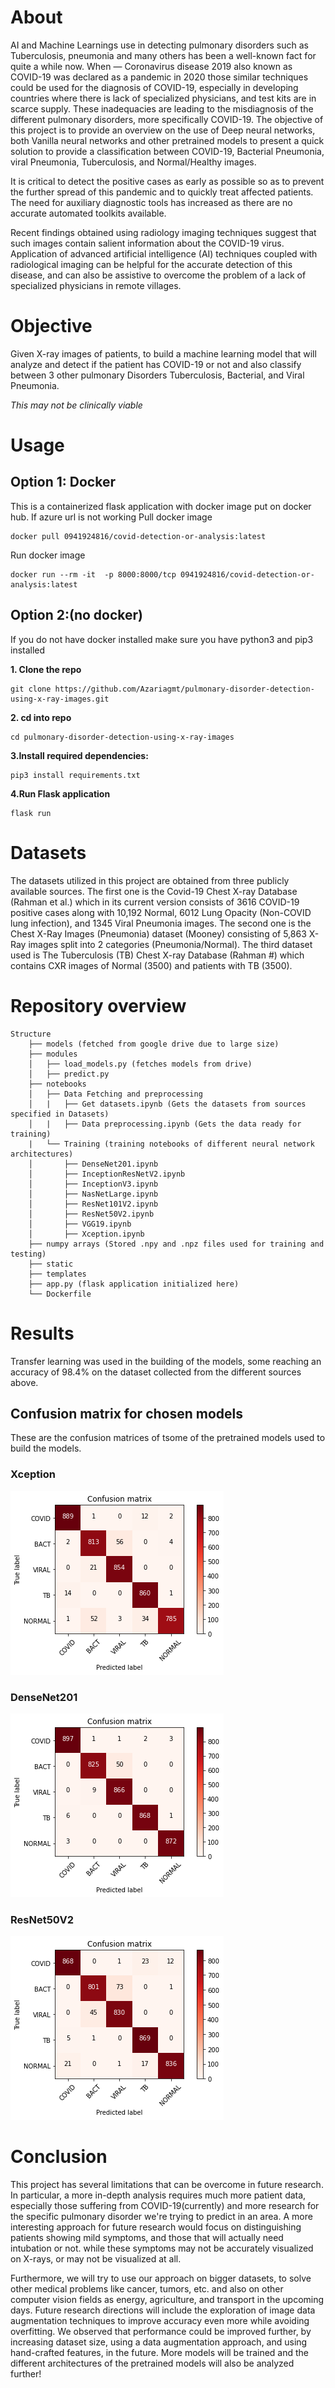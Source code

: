 # About
AI and Machine Learnings use in detecting pulmonary disorders such as Tuberculosis, pneumonia and many others has been a well-known fact for quite a while now. When — Coronavirus disease 2019 also known as COVID-19 was declared as a pandemic in 2020 those similar techniques could be used for the diagnosis of COVID-19, especially in developing countries where there is lack of specialized physicians, and test kits are in scarce supply. These inadequacies are leading to the misdiagnosis of the different pulmonary disorders, more specifically COVID-19. The objective of this project is to provide an overview on the use of Deep neural networks, both Vanilla neural networks and other pretrained models to present a quick solution to provide a classification between COVID-19, Bacterial Pneumonia, viral Pneumonia, Tuberculosis, and Normal/Healthy images.

It is critical to detect the positive cases as early as possible so as to prevent the further spread of this pandemic and to quickly treat affected patients. The need for auxiliary diagnostic tools has increased as there are no accurate automated toolkits available. 

Recent findings obtained using radiology imaging techniques suggest that such images contain salient information about the COVID-19 virus. Application of advanced artificial intelligence (AI) techniques coupled with radiological imaging can be helpful for the accurate detection of this disease, and can also be assistive to overcome the problem of a lack of specialized physicians in remote villages. 

# Objective
Given X-ray images of patients, to build a machine learning model that will analyze and detect if the patient has COVID-19 or not and also classify between 3 other pulmonary Disorders Tuberculosis, Bacterial, and Viral Pneumonia.

*This may not be clinically viable*

# Usage
## Option 1: Docker
This is a containerized flask application with docker image put on docker hub. If azure url is not working 
Pull docker image
```
docker pull 0941924816/covid-detection-or-analysis:latest
```
Run docker image
```
docker run --rm -it  -p 8000:8000/tcp 0941924816/covid-detection-or-analysis:latest
```

## Option 2:(no docker)
If you do not have docker installed make sure you have python3 and pip3 installed
<br>

**1. Clone the repo**
```
git clone https://github.com/Azariagmt/pulmonary-disorder-detection-using-x-ray-images.git
```
**2. cd into repo**
```
cd pulmonary-disorder-detection-using-x-ray-images
```
**3.Install required dependencies:**
```
pip3 install requirements.txt
```
**4.Run Flask application**
```
flask run
```

# Datasets
The datasets utilized in this project are obtained from three publicly available sources. The first one is the Covid-19 Chest X-ray Database (Rahman et al.) which in its current version consists of 3616 COVID-19 positive cases along with 10,192 Normal, 6012 Lung Opacity (Non-COVID lung infection), and 1345 Viral Pneumonia images. The second one is the Chest X-Ray Images (Pneumonia) dataset (Mooney) consisting of 5,863 X-Ray images split into 2 categories (Pneumonia/Normal). The third dataset used is The Tuberculosis (TB) Chest X-ray Database (Rahman #) which contains CXR images of Normal (3500) and patients with TB (3500).

# Repository overview
    Structure
        ├── models (fetched from google drive due to large size)
        ├── modules	
        │   ├── load_models.py (fetches models from drive)
        │   ├── predict.py
        ├── notebooks	
        │   ├── Data Fetching and preprocessing
        │   |   ├── Get datasets.ipynb (Gets the datasets from sources specified in Datasets)
        │   |   ├── Data preprocessing.ipynb (Gets the data ready for training)
        |   └── Training (training notebooks of different neural network architectures)
        │       ├── DenseNet201.ipynb
        │       ├── InceptionResNetV2.ipynb
        │       ├── InceptionV3.ipynb
        │       ├── NasNetLarge.ipynb
        │       ├── ResNet101V2.ipynb
        │       ├── ResNet50V2.ipynb
        │       ├── VGG19.ipynb
        │       ├── Xception.ipynb
        ├── numpy arrays (Stored .npy and .npz files used for training and testing)
        ├── static
        ├── templates
        ├── app.py (flask application initialized here)
        └── Dockerfile


# Results
Transfer learning was used in the building of the models, some reaching an accuracy of 98.4% on the dataset collected from the different sources above.
## Confusion matrix for chosen models
These are the confusion matrices of tsome of the pretrained models used to build the models.
### Xception
![Confusion matrix for Xception](static/readme%20assets/confusion-matrix-Xception.png)
### DenseNet201
![Confusion matrix for Xception](static/readme%20assets/confusion-matrix-DenseNet.png)
### ResNet50V2
![Confusion matrix for Xception](static/readme%20assets/confusion-matrix-ResNet50V2.png)

# Conclusion
This project has several limitations that can be overcome in future research. In particular, a more in-depth analysis requires much more patient data, especially those suffering from COVID-19(currently) and more research for the specific pulmonary disorder we're trying to predict in an area. A more interesting approach for future research would focus on distinguishing patients showing mild symptoms, and those that will actually need intubation or not. while these symptoms may not be accurately visualized on X-rays, or may not be visualized at all.

Furthermore, we will try to use our approach on bigger datasets, to solve other medical problems like cancer, tumors, etc. and also on other computer vision fields as energy, agriculture, and transport in the upcoming days. Future research directions will include the exploration of image data augmentation techniques to improve accuracy even more while avoiding overfitting. We observed that performance could be improved further, by increasing dataset size, using a data augmentation approach, and using hand-crafted features, in the future. More models will be trained and the different architectures of the pretrained models will also be analyzed further!
